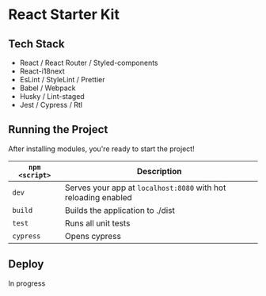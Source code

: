 # React Starter Kit

## Tech Stack

- React / React Router / Styled-components
- React-i18next
- EsLint / StyleLint / Prettier
- Babel / Webpack 
- Husky / Lint-staged
- Jest / Cypress / Rtl

## Running the Project

After installing modules, you're ready to start the project!

| `npm <script>` | Description                                                    |
| -------------- | -------------------------------------------------------------- |
| `dev`          | Serves your app at `localhost:8080` with hot reloading enabled |
| `build`        | Builds the application to ./dist                               |
| `test`         | Runs all unit tests                                            |
| `cypress`      | Opens cypress                                                  |

## Deploy

In progress
